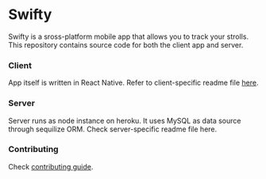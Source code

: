 # Swifty
Swifty is a sross-platform mobile app that allows you to track your strolls. 
This repository contains source code for both the client app and server.

### Client
App itself is written in React Native. Refer to client-specific readme file [here](https://github.com/mandriv/swifty-app/blob/master/app/README.md).

### Server
Server runs as node instance on heroku. It uses MySQL as data source through sequilize ORM. Check server-specific readme file here.

### Contributing
Check [contributing guide](https://github.com/mandriv/swifty-app/blob/master/CONTRIBUTING.md).
